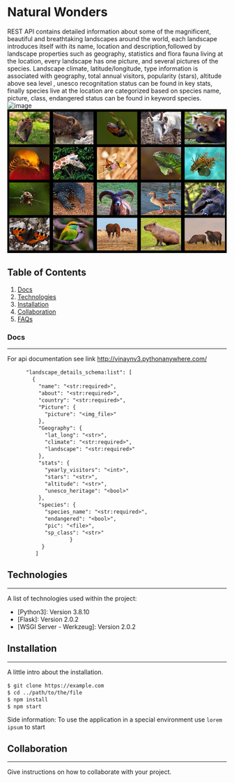# Natural Wonders

REST API contains detailed information about some of the magnificent, beautiful and breathtaking landscapes around the world, each landscape introduces itself with its name, location and description,followed by landscape properties such as geography, statistics and flora fauna living at the location, every landscape has one picture, and several pictures of the species. 
Landscape climate, latitude/longitude, type information is associated with geography, total annual visitors, popularity (stars), altitude above sea level , unesco recognitation status can be found in key stats, finally species live at the location are categorized based on  species name, picture, class, endangered status can be found in keyword species.
![image](https://github.com/vinaynv3/Natural-Wonders/blob/master/src/static/naturalwonders.jpg)
<img src="./src/static/species.jpg " alt="InfiniteGraph Logo" width="960" height="330">

## Table of Contents
1. [Docs](#Docs)
2. [Technologies](#technologies)
3. [Installation](#installation)
4. [Collaboration](#instructions)
5. [FAQs](#faqs)
### Docs
***
For api documentation see link http://vinaynv3.pythonanywhere.com/
```
      "landscape_details_schema:list": [
        {
          "name": "<str:required>",
          "about": "<str:required>",
          "country": "<str:required>",
          "Picture": {
            "picture": "<img_file>"
          },
          "Geography": {
            "lat_long": "<str>",
            "climate": "<str:required>",
            "landscape": "<str:required>"
          },
          "stats": {
            "yearly_visitors": "<int>",
            "stars": "<str>",
            "altitude": "<str>",
            "unesco_heritage": "<bool>"
          },
          "species": {
            "species_name": "<str:required>",
            "endangered": "<bool>",
            "pic": "<file>",
            "sp_class": "<str>"
                    }
           }
         ]
```
## Technologies
***
A list of technologies used within the project:
* [Python3]: Version 3.8.10
* [Flask]: Version 2.0.2
* [WSGI Server - Werkzeug]: Version 2.0.2

## Installation
***
A little intro about the installation. 
```
$ git clone https://example.com
$ cd ../path/to/the/file
$ npm install
$ npm start
```
Side information: To use the application in a special environment use ```lorem ipsum``` to start
## Collaboration
***
Give instructions on how to collaborate with your project.
